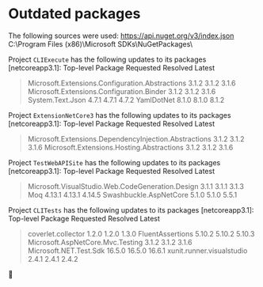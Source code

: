 # Outdated packages

The following sources were used:
   https://api.nuget.org/v3/index.json
   C:\Program Files (x86)\Microsoft SDKs\NuGetPackages\

Project `CLIExecute` has the following updates to its packages
   [netcoreapp3.1]: 
   Top-level Package                                      Requested   Resolved   Latest
   > Microsoft.Extensions.Configuration.Abstractions      3.1.2       3.1.2      3.1.6 
   > Microsoft.Extensions.Configuration.Binder            3.1.2       3.1.2      3.1.6 
   > System.Text.Json                                     4.7.1       4.7.1      4.7.2 
   > YamlDotNet                                           8.1.0       8.1.0      8.1.2 

Project `ExtensionNetCore3` has the following updates to its packages
   [netcoreapp3.1]: 
   Top-level Package                                            Requested   Resolved   Latest
   > Microsoft.Extensions.DependencyInjection.Abstractions      3.1.2       3.1.2      3.1.6 
   > Microsoft.Extensions.Hosting.Abstractions                  3.1.2       3.1.2      3.1.6 

Project `TestWebAPISite` has the following updates to its packages
   [netcoreapp3.1]: 
   Top-level Package                                       Requested   Resolved   Latest
   > Microsoft.VisualStudio.Web.CodeGeneration.Design      3.1.1       3.1.1      3.1.3 
   > Moq                                                   4.13.1      4.13.1     4.14.5
   > Swashbuckle.AspNetCore                                5.1.0       5.1.0      5.5.1 

Project `CLITests` has the following updates to its packages
   [netcoreapp3.1]: 
   Top-level Package                       Requested   Resolved   Latest
   > coverlet.collector                    1.2.0       1.2.0      1.3.0 
   > FluentAssertions                      5.10.2      5.10.2     5.10.3
   > Microsoft.AspNetCore.Mvc.Testing      3.1.2       3.1.2      3.1.6 
   > Microsoft.NET.Test.Sdk                16.5.0      16.5.0     16.6.1
   > xunit.runner.visualstudio             2.4.1       2.4.1      2.4.2 

